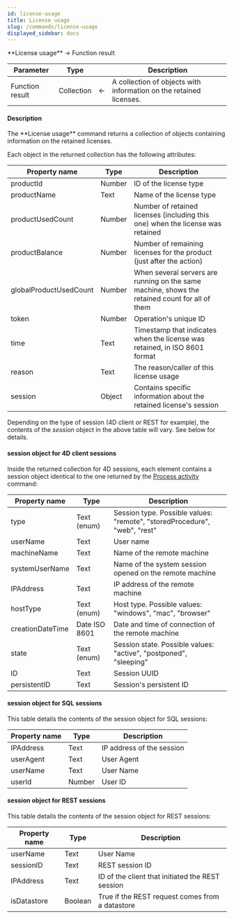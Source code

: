 ```yaml
---
id: license-usage
title: License usage
slug: /commands/license-usage
displayed_sidebar: docs
---
```


<!--REF #_command_.License usage.Syntax-->**License usage** -> Function result<!-- END REF-->
<!--REF #_command_.License usage.Params-->
| Parameter | Type |  | Description |
| --- | --- | --- | --- |
| Function result | Collection | &#8592; | A collection of objects with information on the retained licenses. |

<!-- END REF-->

#### Description 

<!--REF #_command_.License usage.Summary-->The **License usage** command returns a collection of objects containing information on the retained licenses.<!-- END REF-->

Each object in the returned collection has the following attributes:

| **Property name**      | **Type** | **Description**                                                                                |
| ---------------------- | -------- | ---------------------------------------------------------------------------------------------- |
| productId              | Number   | ID of the license type                                                                         |
| productName            | Text     | Name of the license type                                                                       |
| productUsedCount       | Number   | Number of retained licenses (including this one) when the license was retained                 |
| productBalance         | Number   | Number of remaining licenses for the product (just after the action)                           |
| globalProductUsedCount | Number   | When several servers are running on the same machine, shows the retained count for all of them |
| token                  | Number   | Operation's unique ID                                                                          |
| time                   | Text     | Timestamp that indicates when the license was retained, in ISO 8601 format                     |
| reason                 | Text     | The reason/caller of this license usage                                                        |
| session                | Object   | Contains specific information about the retained license's session                             |

Depending on the type of session (4D client or REST for example), the contents of the *session* object in the above table will vary. See below for details.

#### session object for 4D client sessions 

Inside the returned collection for 4D sessions, each element contains a session object identical to the one returned by the [Process activity](../commands/process-activity.md) command:

| **Property name** | **Type**      | **Description**                                                           |
| ----------------- | ------------- | ------------------------------------------------------------------------- |
| type              | Text (enum)   | Session type. Possible values: "remote", "storedProcedure", "web", "rest" |
| userName          | Text          | User name                                                                 |
| machineName       | Text          | Name of the remote machine                                                |
| systemUserName    | Text          | Name of the system session opened on the remote machine                   |
| IPAddress         | Text          | IP address of the remote machine                                          |
| hostType          | Text (enum)   | Host type. Possible values: "windows", "mac", "browser"                   |
| creationDateTime  | Date ISO 8601 | Date and time of connection of the remote machine                         |
| state             | Text (enum)   | Session state. Possible values: "active", "postponed", "sleeping"         |
| ID                | Text          | Session UUID                                                              |
| persistentID      | Text          | Session's persistent ID                                                   |

#### session object for SQL sessions 

This table details the contents of the session object for SQL sessions:

| **Property name** | **Type** | **Description**           |
| ----------------- | -------- | ------------------------- |
| IPAddress         | Text     | IP address of the session |
| userAgent         | Text     | User Agent                |
| userName          | Text     | User Name                 |
| userId            | Number   | User ID                   |

#### session object for REST sessions 

This table details the contents of the session object for REST sessions:

| **Property name** | **Type** | **Description**                                  |
| ----------------- | -------- | ------------------------------------------------ |
| userName          | Text     | User Name                                        |
| sessionID         | Text     | REST session ID                                  |
| IPAddress         | Text     | ID of the client that initiated the REST session |
| isDatastore       | Boolean  | True if the REST request comes from a datastore  |
